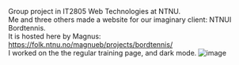 Group project in IT2805 Web Technologies at NTNU.  
Me and three others made a website for our imaginary client: NTNUI Bordtennis.  
It is hosted here by Magnus: https://folk.ntnu.no/magnueb/projects/bordtennis/  
I worked on the the regular training page, and dark mode.
![image](https://user-images.githubusercontent.com/89947900/219938143-cca83d8d-0553-404f-8155-45d21e9ab7e2.png)
